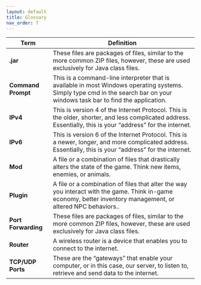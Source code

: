 ```yaml
---
layout: default
title: Glossary
nav_order: 7
---
```


| **Term** |  **Definition**              |
|------------------------------|--------------------------------------------------|
| **.jar** | These files are packages of files, similar to the more common ZIP files, however, these are used exclusively for Java class files. |
| **Command Prompt** | This is a command-line interpreter that is available in most Windows operating systems. Simply type cmd in the search bar on your windows task bar to find the application. |
| **IPv4** | This is version 4 of the Internet Protocol. This is the older, shorter, and less complicated address. Essentially, this is your “address” for the internet. |
| **IPv6** | This is version 6 of the Internet Protocol. This is a newer, longer, and more complicated address. Essentially, this is your “address” for the internet. |
| **Mod** | A file or a combination of files that drastically alters the state of the game. Think new items, enemies, or animals. |
| **Plugin** | A file or a combination of files that alter the way you interact with the game. Think in-game economy, better inventory management, or altered NPC behaviors.. |
| **Port Forwarding** | These files are packages of files, similar to the more common ZIP files, however, these are used exclusively for Java class files. |
| **Router** | A wireless router is a device that enables you to connect to the internet. |
| **TCP/UDP Ports** | These are the “gateways” that enable your computer, or in this case, our server, to listen to, retrieve and send data to the internet. |
